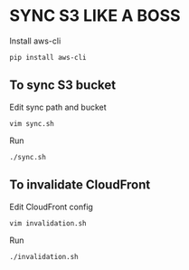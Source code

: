 # SYNC S3 LIKE A BOSS

Install aws-cli
```
pip install aws-cli
```

## To sync S3 bucket

Edit sync path and bucket
```
vim sync.sh
```

Run
```
./sync.sh
```

## To invalidate CloudFront

Edit CloudFront config
```
vim invalidation.sh
```

Run
```
./invalidation.sh
```
